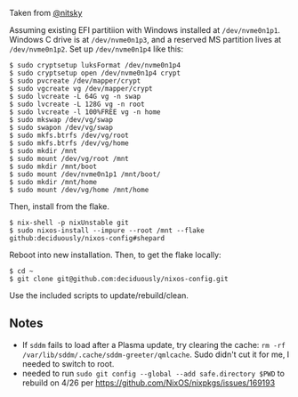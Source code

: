 Taken from [@nitsky](https://github.com/nitsky/config)

Assuming existing EFI partitiion with Windows installed at `/dev/nvme0n1p1`.  Windows C drive is at `/dev/nvme0n1p3`, and a reserved MS partition lives at `/dev/nvme0n1p2`.  Set up `/dev/nvme0n1p4` like this:

```
$ sudo cryptsetup luksFormat /dev/nvme0n1p4
$ sudo cryptsetup open /dev/nvme0n1p4 crypt
$ sudo pvcreate /dev/mapper/crypt 
$ sudo vgcreate vg /dev/mapper/crypt
$ sudo lvcreate -L 64G vg -n swap
$ sudo lvcreate -L 128G vg -n root
$ sudo lvcreate -l 100%FREE vg -n home
$ sudo mkswap /dev/vg/swap 
$ sudo swapon /dev/vg/swap 
$ sudo mkfs.btrfs /dev/vg/root
$ sudo mkfs.btrfs /dev/vg/home
$ sudo mkdir /mnt
$ sudo mount /dev/vg/root /mnt
$ sudo mkdir /mnt/boot
$ sudo mount /dev/nvme0n1p1 /mnt/boot/
$ sudo mkdir /mnt/home
$ sudo mount /dev/vg/home /mnt/home
```
Then, install from the flake.

```
$ nix-shell -p nixUnstable git
$ sudo nixos-install --impure --root /mnt --flake github:deciduously/nixos-config#shepard
```

Reboot into new installation.  Then, to get the flake locally:

```
$ cd ~
$ git clone git@github.com:deciduously/nixos-config.git
```

Use the included scripts to update/rebuild/clean.

## Notes

* If `sddm` fails to load after a Plasma update, try clearing the cache: `rm -rf /var/lib/sddm/.cache/sddm-greeter/qmlcache`.  Sudo didn't cut it for me, I needed to switch to root.
* needed to run `sudo git config --global --add safe.directory $PWD` to rebuild on 4/26 per https://github.com/NixOS/nixpkgs/issues/169193
